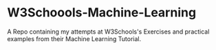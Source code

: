 # W3Schoools-Machine-Learning
A Repo containing my attempts at W3Schools's Exercises and practical examples from their Machine Learning Tutorial. 
